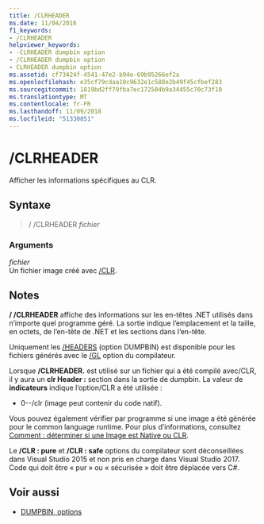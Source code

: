 ```yaml
---
title: /CLRHEADER
ms.date: 11/04/2016
f1_keywords:
- /CLRHEADER
helpviewer_keywords:
- -CLRHEADER dumpbin option
- /CLRHEADER dumpbin option
- CLRHEADER dumpbin option
ms.assetid: cf73424f-4541-47e2-b94e-69b95266ef2a
ms.openlocfilehash: e35cf79cdaa10c9632e1c588e2b49f45cfbef283
ms.sourcegitcommit: 1819bd2ff79fba7ec172504b9a34455c70c73f10
ms.translationtype: MT
ms.contentlocale: fr-FR
ms.lasthandoff: 11/09/2018
ms.locfileid: "51330851"
---
```

# <a name="clrheader"></a>/CLRHEADER

Afficher les informations spécifiques au CLR.

## <a name="syntax"></a>Syntaxe

> / /CLRHEADER *fichier*

### <a name="arguments"></a>Arguments

*fichier*<br/>
Un fichier image créé avec [/CLR](../../build/reference/clr-common-language-runtime-compilation.md).

## <a name="remarks"></a>Notes

**/ /CLRHEADER** affiche des informations sur les en-têtes .NET utilisés dans n’importe quel programme géré. La sortie indique l’emplacement et la taille, en octets, de l’en-tête de .NET et les sections dans l’en-tête.

Uniquement les [/HEADERS](../../build/reference/headers.md) (option DUMPBIN) est disponible pour les fichiers générés avec le [/GL](../../build/reference/gl-whole-program-optimization.md) option du compilateur.

Lorsque **/CLRHEADER.** est utilisé sur un fichier qui a été compilé avec/CLR, il y aura un **clr Header :** section dans la sortie de dumpbin. La valeur de **indicateurs** indique l’option/CLR a été utilisée :

- 0--/clr (image peut contenir du code natif).

Vous pouvez également vérifier par programme si une image a été générée pour le common language runtime.  Pour plus d’informations, consultez [Comment : déterminer si une Image est Native ou CLR](../../dotnet/how-to-determine-if-an-image-is-native-or-clr.md).

Le **/CLR : pure** et **/CLR : safe** options du compilateur sont déconseillées dans Visual Studio 2015 et non pris en charge dans Visual Studio 2017. Code qui doit être « pur » ou « sécurisée » doit être déplacée vers C#.

## <a name="see-also"></a>Voir aussi

- [DUMPBIN, options](../../build/reference/dumpbin-options.md)
